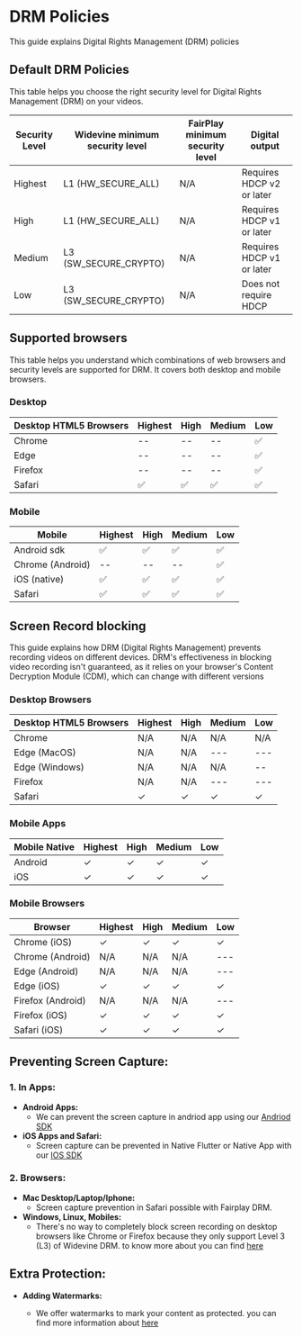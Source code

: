 #  DRM Policies
This guide explains Digital Rights Management (DRM) policies
## Default DRM Policies
This table helps you choose the right security level for Digital Rights Management (DRM) on your videos.

| Security Level                 | Widevine minimum security level | FairPlay minimum security level | Digital output                |
|--------------------------------|--------------------------------|---------------------------------|--------------------------------|
| Highest                        | L1 (HW_SECURE_ALL)             | N/A                             | Requires HDCP v2 or later     |
| High                           | L1 (HW_SECURE_ALL)             | N/A                             | Requires HDCP v1 or later     |
| Medium                         | L3 (SW_SECURE_CRYPTO)          | N/A                             | Requires HDCP v1 or later     |
| Low                            | L3 (SW_SECURE_CRYPTO)          | N/A                             | Does not require HDCP         |


## Supported browsers 
This table helps you understand which combinations of web browsers and security levels are supported for DRM. It covers both desktop and mobile browsers. 
### Desktop

| Desktop HTML5 Browsers       | Highest                          | High                             | Medium                           | Low                              |
|------------------------------|----------------------------------|----------------------------------|----------------------------------|----------------------------------|
| Chrome                       | --                                | --                               | --                               | ✅                               |
| Edge                        | --                                | --                               | --                               | ✅                               |
| Firefox                      | --                                | --                               | --                               | ✅                               |
| Safari                         | ✅                                | ✅                               | ✅                               | ✅                               |

### Mobile
| Mobile                       | Highest                          | High                             | Medium                           | Low                              |
|------------------------------|----------------------------------|----------------------------------|----------------------------------|----------------------------------|
| Android sdk       | ✅                                | ✅                               | ✅                               | ✅                               |
| Chrome (Android)            | --                                | --                               | --                               | ✅                               |
| iOS (native)       | ✅                                | ✅                               | ✅                               | ✅                               |
| Safari                       | ✅                                | ✅                               | ✅                               | ✅                               |

## Screen Record blocking
This guide explains how DRM (Digital Rights Management) prevents recording videos on different devices. DRM's effectiveness in blocking video recording isn't guaranteed, as it relies on your browser's Content Decryption Module (CDM), which can change with different versions

### Desktop Browsers

| Desktop HTML5 Browsers       | Highest                          | High                             | Medium                           | Low                              |
|------------------------------|----------------------------------|----------------------------------|----------------------------------|----------------------------------|
| Chrome                       | N/A                              | N/A                              | N/A                                | N/A                               |
| Edge (MacOS)                 | N/A                              | N/A                              | ---                              | ---                              |
| Edge (Windows)               | N/A                              | N/A                              | N/A                                | --                                |
| Firefox                      | N/A                              | N/A                              | ---                              | ---                              |
| Safari                       | ✓                                | ✓                                | ✓                                | ✓                                |


### Mobile Apps

| Mobile Native                | Highest                          | High                             | Medium                           | Low                              |
|------------------------------|----------------------------------|----------------------------------|----------------------------------|----------------------------------|
| Android                      | ✓                              | ✓                              | ✓                              | ✓                             |
| iOS                            | ✓                                | ✓                                | ✓                                | ✓                                |

### Mobile Browsers

| Browser                      | Highest                          | High                             | Medium                           | Low                              |
|------------------------------|----------------------------------|----------------------------------|----------------------------------|----------------------------------|
| Chrome (iOS)                 | ✓                                | ✓                                | ✓                                | ✓                                |
| Chrome (Android)                 | N/A                               | N/A                              | N/A                                | ---                                |
| Edge (Android)               | N/A                              | N/A                              | N/A                              | ---                              |
| Edge (iOS)                   | ✓                                | ✓                                | ✓                                | ✓                                |
| Firefox (Android)            | N/A                              | N/A                              | N/A                              | ---                              |
| Firefox (iOS)                | ✓                                | ✓                                | ✓                                | ✓                                |
| Safari (iOS)                | ✓                                | ✓                                | ✓                                | ✓                                |


## Preventing Screen Capture:

### 1. In Apps:
   - **Android Apps:**
     - We can prevent the screen capture in andriod app using our [Andriod SDK](../category/android-native-sdk) 
   - **iOS Apps and Safari:**
     - Screen capture can be prevented in Native Flutter or Native App with our [IOS SDK](../category/ios-native-sdk)


### 2. Browsers:
   - **Mac Desktop/Laptop/Iphone:**
     - Screen capture prevention in Safari possible with Fairplay DRM.
   - **Windows, Linux, Mobiles:**
     -  There's no way to completely block screen recording on desktop browsers like Chrome or Firefox because they only support Level 3 (L3) of Widevine DRM.  to know more about you can find [here](./widevine-specs.md)

## Extra Protection:
   - **Adding Watermarks:**

      - We offer watermarks to mark your content as protected.
      you can find more information about [here](../video-embedding/watermarking.md)  
